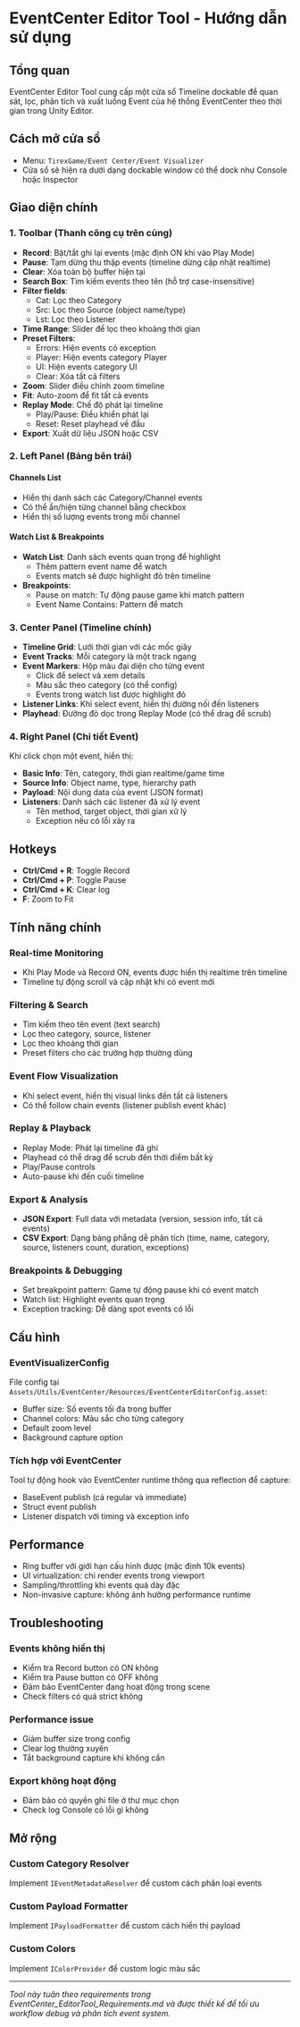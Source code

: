 # EventCenter Editor Tool - Hướng dẫn sử dụng

## Tổng quan
EventCenter Editor Tool cung cấp một cửa sổ Timeline dockable để quan sát, lọc, phân tích và xuất luồng Event của hệ thống EventCenter theo thời gian trong Unity Editor.

## Cách mở cửa sổ
- Menu: `TirexGame/Event Center/Event Visualizer`
- Cửa sổ sẽ hiện ra dưới dạng dockable window có thể dock như Console hoặc Inspector

## Giao diện chính

### 1. Toolbar (Thanh công cụ trên cùng)
- **Record**: Bật/tắt ghi lại events (mặc định ON khi vào Play Mode)
- **Pause**: Tạm dừng thu thập events (timeline dừng cập nhật realtime)  
- **Clear**: Xóa toàn bộ buffer hiện tại
- **Search Box**: Tìm kiếm events theo tên (hỗ trợ case-insensitive)
- **Filter fields**: 
  - Cat: Lọc theo Category
  - Src: Lọc theo Source (object name/type)
  - Lst: Lọc theo Listener
- **Time Range**: Slider để lọc theo khoảng thời gian
- **Preset Filters**: 
  - Errors: Hiện events có exception
  - Player: Hiện events category Player
  - UI: Hiện events category UI
  - Clear: Xóa tất cả filters
- **Zoom**: Slider điều chỉnh zoom timeline
- **Fit**: Auto-zoom để fit tất cả events
- **Replay Mode**: Chế độ phát lại timeline
  - Play/Pause: Điều khiển phát lại
  - Reset: Reset playhead về đầu
- **Export**: Xuất dữ liệu JSON hoặc CSV

### 2. Left Panel (Bảng bên trái)
#### Channels List
- Hiển thị danh sách các Category/Channel events
- Có thể ẩn/hiện từng channel bằng checkbox
- Hiển thị số lượng events trong mỗi channel

#### Watch List & Breakpoints
- **Watch List**: Danh sách events quan trọng để highlight
  - Thêm pattern event name để watch
  - Events match sẽ được highlight đỏ trên timeline
- **Breakpoints**: 
  - Pause on match: Tự động pause game khi match pattern
  - Event Name Contains: Pattern để match

### 3. Center Panel (Timeline chính)
- **Timeline Grid**: Lưới thời gian với các mốc giây
- **Event Tracks**: Mỗi category là một track ngang
- **Event Markers**: Hộp màu đại diện cho từng event
  - Click để select và xem details
  - Màu sắc theo category (có thể config)
  - Events trong watch list được highlight đỏ
- **Listener Links**: Khi select event, hiển thị đường nối đến listeners
- **Playhead**: Đường đỏ dọc trong Replay Mode (có thể drag để scrub)

### 4. Right Panel (Chi tiết Event)
Khi click chọn một event, hiển thị:
- **Basic Info**: Tên, category, thời gian realtime/game time
- **Source Info**: Object name, type, hierarchy path
- **Payload**: Nội dung data của event (JSON format)
- **Listeners**: Danh sách các listener đã xử lý event
  - Tên method, target object, thời gian xử lý
  - Exception nếu có lỗi xảy ra

## Hotkeys
- **Ctrl/Cmd + R**: Toggle Record
- **Ctrl/Cmd + P**: Toggle Pause  
- **Ctrl/Cmd + K**: Clear log
- **F**: Zoom to Fit

## Tính năng chính

### Real-time Monitoring
- Khi Play Mode và Record ON, events được hiển thị realtime trên timeline
- Timeline tự động scroll và cập nhật khi có event mới

### Filtering & Search
- Tìm kiếm theo tên event (text search)
- Lọc theo category, source, listener
- Lọc theo khoảng thời gian
- Preset filters cho các trường hợp thường dùng

### Event Flow Visualization  
- Khi select event, hiển thị visual links đến tất cả listeners
- Có thể follow chain events (listener publish event khác)

### Replay & Playback
- Replay Mode: Phát lại timeline đã ghi
- Playhead có thể drag để scrub đến thời điểm bất kỳ
- Play/Pause controls
- Auto-pause khi đến cuối timeline

### Export & Analysis
- **JSON Export**: Full data với metadata (version, session info, tất cả events)
- **CSV Export**: Dạng bảng phẳng dễ phân tích (time, name, category, source, listeners count, duration, exceptions)

### Breakpoints & Debugging
- Set breakpoint pattern: Game tự động pause khi có event match
- Watch list: Highlight events quan trọng
- Exception tracking: Dễ dàng spot events có lỗi

## Cấu hình

### EventVisualizerConfig
File config tại `Assets/Utils/EventCenter/Resources/EventCenterEditorConfig.asset`:
- Buffer size: Số events tối đa trong buffer
- Channel colors: Màu sắc cho từng category
- Default zoom level
- Background capture option

### Tích hợp với EventCenter
Tool tự động hook vào EventCenter runtime thông qua reflection để capture:
- BaseEvent publish (cả regular và immediate)
- Struct event publish  
- Listener dispatch với timing và exception info

## Performance
- Ring buffer với giới hạn cấu hình được (mặc định 10k events)
- UI virtualization: chỉ render events trong viewport
- Sampling/throttling khi events quá dày đặc
- Non-invasive capture: không ảnh hưởng performance runtime

## Troubleshooting

### Events không hiển thị
- Kiểm tra Record button có ON không
- Kiểm tra Pause button có OFF không  
- Đảm bảo EventCenter đang hoạt động trong scene
- Check filters có quá strict không

### Performance issue
- Giảm buffer size trong config
- Clear log thường xuyên
- Tắt background capture khi không cần

### Export không hoạt động
- Đảm bảo có quyền ghi file ở thư mục chọn
- Check log Console có lỗi gì không

## Mở rộng

### Custom Category Resolver
Implement `IEventMetadataResolver` để custom cách phân loại events

### Custom Payload Formatter  
Implement `IPayloadFormatter` để custom cách hiển thị payload

### Custom Colors
Implement `IColorProvider` để custom logic màu sắc

---

*Tool này tuân theo requirements trong EventCenter_EditorTool_Requirements.md và được thiết kế để tối ưu workflow debug và phân tích event system.*
